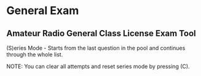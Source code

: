 # General Exam
## Amateur Radio General Class License Exam Tool
(S)eries Mode - Starts from the last question in the pool and continues through the whole list.

NOTE: You can clear all attempts and reset series mode by pressing (C).



